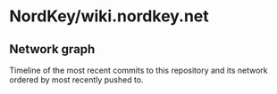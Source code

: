 # NordKey/wiki.nordkey.net

##  Network graph

Timeline of the most recent commits to this repository and its network ordered by most recently pushed to.

